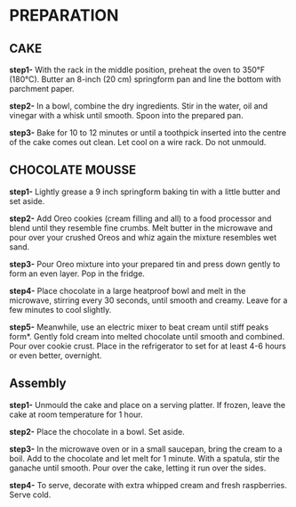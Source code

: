 # **PREPARATION**

## **CAKE**

**step1-** With the rack in the middle position, preheat the oven to 350°F (180°C). Butter an 8-inch (20 cm) springform pan and line the bottom with parchment paper.

**step2-** In a bowl, combine the dry ingredients. Stir in the water, oil and vinegar with a whisk until smooth. Spoon into the prepared pan.

**step3-** Bake for 10 to 12 minutes or until a toothpick inserted into the centre of the cake comes out clean. Let cool on a wire rack. Do not unmould.

## **CHOCOLATE MOUSSE**

**step1-** Lightly grease a 9 inch springform baking tin with a little butter and set aside.

**step2-** Add Oreo cookies (cream filling and all) to a food processor and blend until they resemble fine crumbs. Melt butter in the microwave and pour over your crushed Oreos and whiz again the mixture resembles wet sand.

**step3-** Pour Oreo mixture into your prepared tin and press down gently to form an even layer. Pop in the fridge.

**step4-** Place chocolate in a large heatproof bowl and melt in the microwave, stirring every 30 seconds, until smooth and creamy. Leave for a few minutes to cool slightly.

 **step5-** Meanwhile, use an electric mixer to beat cream until stiff peaks form*. Gently fold cream into melted chocolate until smooth and combined. Pour over cookie crust. Place in the refrigerator to set for at least 4-6 hours or even better, overnight.

## **Assembly**

**step1-** Unmould the cake and place on a serving platter. If frozen, leave the cake at room temperature for 1 hour.

**step2-** Place the chocolate in a bowl. Set aside.

**step3-** In the microwave oven or in a small saucepan, bring the cream to a boil. Add to the chocolate and let melt for 1 minute. With a spatula, stir the ganache until smooth. Pour over the cake, letting it run over the sides.

 **step4-** To serve, decorate with extra whipped cream and fresh raspberries. Serve cold.
